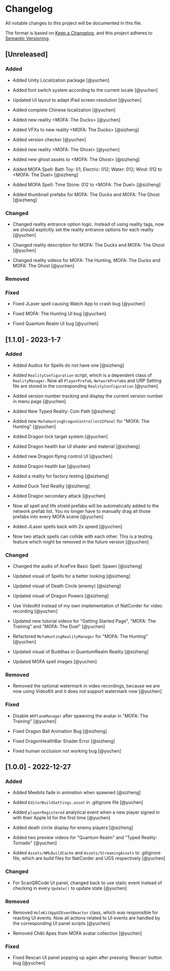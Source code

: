 # Changelog

All notable changes to this project will be documented in this file.

The format is based on [Keep a Changelog](https://keepachangelog.com/en/1.0.0/),
and this project adheres to [Semantic Versioning](https://semver.org/spec/v2.0.0.html).

## [Unreleased]

### Added

- Added Unity Localization package [@yuchen]

- Added font switch system according to the current locale [@yuchen]

- Updated UI layout to adapt iPad screen resolution [@yuchen]

- Added complete Chinese localization [@yuchen]

- Added new reality <MOFA: The Ducks> [@yuchen]

- Added VFXs to new reality <MOFA: The Ducks> [@sizheng]

- Added version checker [@yuchen]

- Added new reality <MOFA: The Ghost> [@yuchen]

- Added new ghost assets to <MOFA: The Ghost> [@sizheng]

- Added MOFA Spell: Bath Toy: 01; Electric: 012; Water: 012; Wind: 012 to <MOFA: The Duel> [@sizheng]

- Added MOFA Spell: Time Stone: 012 to <MOFA: The Duel> [@sizheng]

- Added thumbnail prefabs for MOFA: The Ducks and MOFA: The Ghost [@sizheng]

### Changed

- Changed reality entrance option logic. Instead of using reality tags, now we should explicitly set the reality entrance options for each reality [@yuchen]

- Changed reality description for MOFA: The Ducks and MOFA: The Ghost [@yuchen]

- Changed reality videos for MOFA: The Hunting, MOFA: The Ducks and MOFA: The Ghost [@yuchen]

### Removed


### Fixed

- Fixed JLaser spell causing Watch App to crash bug [@yuchen]

- Fixed MOFA: The Hunting UI bug [@yuchen]

- Fixed Quantum Realm UI bug [@yuchen]


## [1.1.0] - 2023-1-7

### Added

- Added Audios for Spells do not have one [@sizheng]

- Added `RealityConfiguration` script, which is a dependent class of `RealityManager`. Now all `PlayerPrefab`, `NetworkPrefab`s and URP Setting file are stored in the corresponding `RealityConfiguration` [@yuchen]

- Added version number tracking and display the current version number in menu page [@yuchen]

- Added New Typed Reality: Coin Path [@sizheng]

- Added new `MofaHuntingDragonControllerUIPanel` for "MOFA: The Hunting" [@yuchen]

- Added Dragon lock target system [@yuchen]

- Added Dragon health bar UI shader and material [@sizheng]

- Added new Dragon flying control UI [@yuchen]

- Added Dragon health bar [@yuchen]

- Added a reality for factory testing [@sizheng]

- Added Duck Test Reality [@sizheng]

- Added Dragon secondary attack [@yuchen]

- Now all spell and life shield prefabs will be automatically added to the network prefab list. You no longer have to manually drag all those prefabs into every MOFA scene [@yuchen]

- Added JLaser spells back with 2x speed [@yuchen]

- Now two attack spells can collide with each other. This is a testing feature which might be removed in the future version [@yuchen]

### Changed

- Changed the audio of AceFire Basic Spell: Spawn [@sizheng]

- Updated visual of Spells for a better looking [@sizheng]

- Updated visual of Death Circle (enemy) [@sizheng]

- Updated visual of Dragon Powers [@sizheng]

- Use VideoKit instead of my own implementation of NatCorder for video recording [@yuchen]

- Updated new tutorial videos for "Getting Started Page", "MOFA: The Training" and "MOFA: The Duel" [@yuchen]

- Refactored `MofaHuntingRealityManager` for "MOFA: The Hunting" [@yuchen]

- Updated visual of Buddhas in QuantumRealm Reality [@sizheng]

- Updated MOFA spell images [@yuchen]

### Removed

- Removed the optional watermark in video recordings, because we are now using VideoKit and it does not support watermark now [@yuchen]

### Fixed

- Disable `ARPlaneManager` after spawning the avatar in "MOFA: The Training" [@yuchen]

- Fixed Dragon Ball Animation Bug [@sizheng]

- Fixed DragonHealthBar Shader Error [@sizheng]

- Fixed human occlusion not working bug [@yuchen]


## [1.0.0] - 2022-12-27

### Added 

- Added Meebits fade in animation when spawned [@sizheng]

- Added `EditorBuildSettings.asset` in .gitignore file [@yuchen]

- Added `playerRegistered` analytical event when a new player signed in with their Apple Id for the first time [@yuchen]

- Added death circle display for enemy players [@sizheng]

- Added two preview videos for "Quantum Realm" and "Typed Reality: Tornado" [@yuchen]

- Added `Assets/NMLBuildCache` and `Assets/StreamingAssets` to .gitignore file, which are build files for NatCorder and UGS respectively [@yuchen]

### Changed

- For ScanQRCode UI panel, changed back to use static event instead of checking in every `Update()` to update state [@yuchen]

### Removed

- Removed `HoloKitAppUIEventReactor` class, which was responsible for reacting UI events. Now all actions related to UI events are handled by the corresponding UI panel scripts [@yuchen]

- Removed Chibi Apes from MOFA avatar collection [@yuchen]

### Fixed

- Fixed Rescan UI panel popping up again after pressing 'Rescan' button bug [@yuchen]
